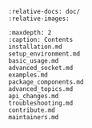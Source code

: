 ```{include} ../README.md
:relative-docs: doc/
:relative-images:
```




```{toctree}
:maxdepth: 2
:caption: Contents
installation.md
setup_environment.md
basic_usage.md
advanced_socket.md
examples.md
package_components.md
advanced_topics.md
api_changes.md
troubleshooting.md
contribute.md
maintainers.md
```
